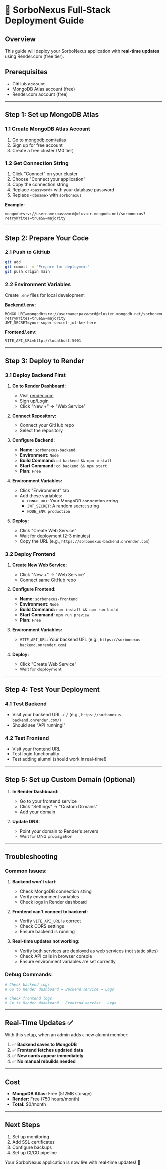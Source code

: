 # 🚀 SorboNexus Full-Stack Deployment Guide

## Overview

This guide will deploy your SorboNexus application with **real-time updates** using Render.com (free tier).

## Prerequisites

- GitHub account
- MongoDB Atlas account (free)
- Render.com account (free)

---

## Step 1: Set up MongoDB Atlas

### 1.1 Create MongoDB Atlas Account

1. Go to [mongodb.com/atlas](https://mongodb.com/atlas)
2. Sign up for free account
3. Create a free cluster (M0 tier)

### 1.2 Get Connection String

1. Click "Connect" on your cluster
2. Choose "Connect your application"
3. Copy the connection string
4. Replace `<password>` with your database password
5. Replace `<dbname>` with `sorbonexus`

**Example:**

```
mongodb+srv://username:password@cluster.mongodb.net/sorbonexus?retryWrites=true&w=majority
```

---

## Step 2: Prepare Your Code

### 2.1 Push to GitHub

```bash
git add .
git commit -m "Prepare for deployment"
git push origin main
```

### 2.2 Environment Variables

Create `.env` files for local development:

**Backend/.env:**

```
MONGO_URI=mongodb+srv://username:password@cluster.mongodb.net/sorbonexus?retryWrites=true&w=majority
JWT_SECRET=your-super-secret-jwt-key-here
```

**Frontend/.env:**

```
VITE_API_URL=http://localhost:5001
```

---

## Step 3: Deploy to Render

### 3.1 Deploy Backend First

1. **Go to Render Dashboard:**

   - Visit [render.com](https://render.com)
   - Sign up/Login
   - Click "New +" → "Web Service"

2. **Connect Repository:**

   - Connect your GitHub repo
   - Select the repository

3. **Configure Backend:**

   - **Name:** `sorbonexus-backend`
   - **Environment:** `Node`
   - **Build Command:** `cd backend && npm install`
   - **Start Command:** `cd backend && npm start`
   - **Plan:** `Free`

4. **Environment Variables:**

   - Click "Environment" tab
   - Add these variables:
     - `MONGO_URI`: Your MongoDB connection string
     - `JWT_SECRET`: A random secret string
     - `NODE_ENV`: `production`

5. **Deploy:**
   - Click "Create Web Service"
   - Wait for deployment (2-3 minutes)
   - Copy the URL (e.g., `https://sorbonexus-backend.onrender.com`)

### 3.2 Deploy Frontend

1. **Create New Web Service:**

   - Click "New +" → "Web Service"
   - Connect same GitHub repo

2. **Configure Frontend:**

   - **Name:** `sorbonexus-frontend`
   - **Environment:** `Node`
   - **Build Command:** `npm install && npm run build`
   - **Start Command:** `npm run preview`
   - **Plan:** `Free`

3. **Environment Variables:**

   - `VITE_API_URL`: Your backend URL (e.g., `https://sorbonexus-backend.onrender.com`)

4. **Deploy:**
   - Click "Create Web Service"
   - Wait for deployment

---

## Step 4: Test Your Deployment

### 4.1 Test Backend

- Visit your backend URL + `/` (e.g., `https://sorbonexus-backend.onrender.com/`)
- Should see "API running!"

### 4.2 Test Frontend

- Visit your frontend URL
- Test login functionality
- Test adding alumni (should work in real-time!)

---

## Step 5: Set up Custom Domain (Optional)

1. **In Render Dashboard:**

   - Go to your frontend service
   - Click "Settings" → "Custom Domains"
   - Add your domain

2. **Update DNS:**
   - Point your domain to Render's servers
   - Wait for DNS propagation

---

## Troubleshooting

### Common Issues:

1. **Backend won't start:**

   - Check MongoDB connection string
   - Verify environment variables
   - Check logs in Render dashboard

2. **Frontend can't connect to backend:**

   - Verify `VITE_API_URL` is correct
   - Check CORS settings
   - Ensure backend is running

3. **Real-time updates not working:**
   - Verify both services are deployed as web services (not static sites)
   - Check API calls in browser console
   - Ensure environment variables are set correctly

### Debug Commands:

```bash
# Check backend logs
# Go to Render dashboard → Backend service → Logs

# Check frontend logs
# Go to Render dashboard → Frontend service → Logs
```

---

## Real-Time Updates ✅

With this setup, when an admin adds a new alumni member:

1. ✅ **Backend saves to MongoDB**
2. ✅ **Frontend fetches updated data**
3. ✅ **New cards appear immediately**
4. ✅ **No manual rebuilds needed**

---

## Cost

- **MongoDB Atlas:** Free (512MB storage)
- **Render:** Free (750 hours/month)
- **Total:** $0/month

---

## Next Steps

1. Set up monitoring
2. Add SSL certificates
3. Configure backups
4. Set up CI/CD pipeline

Your SorboNexus application is now live with real-time updates! 🎉
